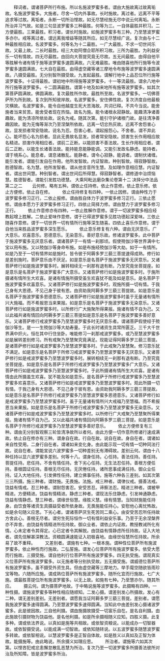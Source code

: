 <!-- { "loadSidebar": true } -->
　　释词者。谓诸菩萨所行布施。所以名施波罗蜜多者。谓由大施故离过故离垢故。名施波罗蜜多。大施者。尽舍一切内外事故。长时施故。离过者。远离不平等追求等过故。离垢者。永断一切所治悭故。如无尽慧经施无尽中说云何离垢。永断所治并习气故。如是三句显波罗蜜多三种最胜。何等为三。一自体最胜并积习。二方便最胜。三果最胜。积习者。谓长时施故。如施波罗蜜多有三种。乃至慧波罗蜜多亦尔。戒等离过者。谓远离我增益等随其所应。如无尽慧经广说。复次由与十二种最胜相应故。名波罗蜜多。何等名为十二最胜。一广大最胜。不求一切世间乐故。又最上故。二长时最胜。经三大劫阿僧企耶所积习故。三所为最胜。为利益安乐一切有情故。四无尽最胜。由回向大菩提究竟无尽故。五无间最胜。由得自他平等胜解令诸有情于施等波罗蜜多速圆满故。六无难最胜。唯由随喜他所行施等令波罗蜜多速圆满故。七大自在最胜。由得虚空藏等诸三摩地令布施等波罗蜜多速圆满故。八摄受最胜。无分别智所摄受故。九发起最胜。谓解行地中上品忍位所行施等波罗蜜多。十证得最胜。谓初地中所得施等波罗蜜多。十一等流最胜。谓余八地中所行施等波罗蜜多。十二圆满最胜。谓第十地及如来地所有施等波罗蜜多。如其次第菩萨圆满故。佛圆满故。复次最胜所作故。最胜所至故。名波罗蜜多。一切佛菩萨所为所到故。复次到所知彼岸故。名波罗蜜多。安住佛性故。复次济度自他最极灾横故。名波罗蜜多。能令自他越度生死大苦海故。共词已释。不共今当说。能舍施者当来贫苦。能舍受者现在热恼。故名为施。能令诸根永寂静故。能趣清净诸善趣故。能为清凉所依处故。说名为戒。随其次第。能引守护诸根门故。是往清净善趣因故。能为无悔等渐次乃至涅槃所依故。远离一切忿热灰故。远离不舍怨害心故。显发损者常安隐故。说名为忍。怨害心者。谓起报怨心。不舍者。谓不弃此心。能坏怨心名为损者。显此无畏故名显发。损者常安隐故。损害生长作用相应故名精进。损害作用相应者。谓前二正断。以能损害不善法故。生长作用相应者。谓后二正断。以能生长诸善法故。能持能息能静能调。又能引发故名静虑。能持者。谓于境系心。能息者。谓息诸散乱。能静者。谓令心寂静。能调者。谓制伏诸缠。能引发者。谓能引发自在作用。他所发智故。内证智故。种别智故。得寂静智故。胜德智故。名为慧。他所发智者。谓从他言音所生慧。及如理作意相应慧。内证智者。谓出世间慧。种别智者。谓出世间后所得慧。得寂静智者。谓修道中治烦恼慧。胜德智者。谓能引发胜功德慧。
大乘阿毗达磨杂集论卷第十二
决择分中法品第二之二
　　云何修。略有五种。谓依止任持修。依止作意修。依止意乐修。依止方便修。依止自在修。
　　依止任持修复有四种。一依止因修。谓由种性力于波罗蜜多修习正行。二依止报修。谓由胜自体力于波罗蜜多修习正行。三依止愿修。谓由本愿力于波罗蜜多修习正行。四依止简择力修。谓由慧力于波罗蜜多修习正行。
　　依止作意修亦有四种。一依止胜解作意修。谓于一切波罗蜜多相应经教起增上胜解。二依止爱味作意修。谓于已得波罗蜜多见胜功德起深爱味。三依止随喜作意修。谓于一切世界一切有情所行施等深生随喜。四依止喜乐作意修。谓于自他当来胜品波罗蜜多深生愿乐。
　　依止意乐修复有六种。谓由无厌意乐。广大意乐。欢喜意乐。恩德意乐。无染意乐。善好意乐故。修诸波罗蜜多。此中菩萨于施波罗蜜多无厌意乐者。谓诸菩萨于一有情一刹那顷。假使殑伽沙等世界满中七宝以用布施。又以殑伽沙等身命布施。如是布施经殑伽沙等大劫。如于一有情所。如是乃至于一切有情界如是施时。皆令彼于阿耨多罗三藐三菩提速得成熟。修行如是差别施时。菩萨意乐由不厌足。如是意乐是名菩萨于施波罗蜜多无厌意乐。又诸菩萨修行如是施波罗蜜多时。展转相续无一刹那有退有断。乃至究竟坐菩提座。如是意乐是名菩萨于施波罗蜜多广大意乐。又诸菩萨修行如是施波罗蜜多时。于施所摄诸有情所生大欢喜。是诸有情施所摄受虽生欢喜犹不能及如是意乐。是名菩萨于施波罗蜜多欢喜意乐。又诸菩萨修行如是施波罗蜜多时。观施所摄一切有情。于我己身有大恩德。不见己身于彼有恩。由资助我阿耨多罗三藐三菩提故。如是意乐是名菩萨于施波罗蜜多恩德意乐。又诸菩萨修行如是施波罗蜜多时虽于无量诸有情所兴大施福。而不希报恩当来果报。如是意乐是名菩萨于施波罗蜜多无染意乐。又诸菩萨修行如是施波罗蜜多时。以所修行广大施聚所得果报。施诸有情不自为己。又以此福共诸有情回向阿耨多罗三藐三菩提如是意乐是名菩萨于施波罗蜜多善好意乐。又诸菩萨修行戒波罗蜜多乃至慧波罗蜜多时无厌意乐者。谓诸菩萨假使经于殑伽沙等生。是一一生殑伽沙等大劫寿量。于此长时诸资生具常所匮乏。三千大千世界满中炽火。恒在其中行住坐卧。唯能修习一刹那戒波罗蜜多。或乃至慧波罗蜜多如是展转差别修习。所有戒聚乃至慧聚究竟满足。现能证得阿耨多罗三藐三菩提。是诸菩萨修行如是戒波罗蜜多乃至慧波罗蜜多时。于此戒聚乃至慧聚。修习意乐犹不满足。如是意乐是名菩萨于所修习戒波罗蜜多乃至慧波罗蜜多无厌意乐。又诸菩萨修行如是戒波罗蜜多乃至慧波罗蜜多时。展转相续无一刹那有退有断。乃至究竟坐菩提座。如是意乐是名菩萨于所修行戒波罗蜜多乃至慧波罗蜜多广大意乐。又诸菩萨修行如是戒波罗蜜多乃至慧波罗蜜多时。于此所摄诸有情所生大欢喜。是诸有情由此所摄虽生欢喜。犹不能及如是意乐。是名菩萨于所修行戒波罗蜜多乃至慧波罗蜜多欢喜意乐。又诸菩萨修行如是戒波罗蜜多乃至慧波罗蜜多时。观此所摄一切有情。于我己身有大恩德。不见己身于彼有恩。由资助我阿耨多罗三藐三菩提故。如是意乐是名菩萨于所修行戒波罗蜜多乃至慧波罗蜜多恩德意乐。又诸菩萨修行如是戒波罗蜜多乃至慧波罗蜜多时。虽于无量诸有情所兴大戒福乃至慧福。而不希报恩当来果报。如是意乐是名菩萨于所修行戒波罗蜜多乃至慧波罗蜜多无染意乐。又诸菩萨修行如是戒波罗蜜多乃至慧波罗蜜多时。以所修行广大戒聚乃至慧聚所得果报。施诸有情不自为己。又以此福共诸有情回向阿耨多罗三藐三菩提。如是意乐是名菩萨于所修行戒波罗蜜多乃至慧波罗蜜多善好意乐。
　　依止方便修复有三种。谓由无分别智观察三轮皆清净故所以者何。由此方便一切作意所修诸行速成满故。依止自在修亦有三种。谓身自在故。行自在故。说自在故。身自在者。谓诸如来自性受用。二身行自在者。谓诸如来变化身。由此能示现一切有情一切种同法行故。说自在者。谓能宣说六波罗蜜多一切种差别无有滞碍故。差别云何。谓由十八种任持以显六波罗蜜多差别。何等十八。谓身任持。心任持。善法任持。善任持。菩提任持。悲任持。不舍有情任持。舍下劣心任持。无生法忍任持。善根方便任持。善根圆证任持。善根无尽任持。无厌倦任持。诸所思事成满任持。御众业任持。证入大地任持。引发佛性任持。建立佛事任持。施等六种各三差别。如其次第三三所摄。施三种者。谓财施。无畏施。法施。戒三种者。谓律仪戒。摄善法戒。饶益有情戒。忍三种者。谓耐怨害忍。安受苦忍。谛察法忍。精进三种者。谓被甲精进。方便精进。饶益有情精进。静虑三种者。谓现法乐住静虑。引发神通静虑。饶益有情静虑。慧三种者。谓缘世俗慧。缘胜义慧。缘有情慧。当知财施能任持身。由饮食等诸资生具摄益受者所依身故。无畏施能任持心。安慰他心离忧怖故。如是余句随义应思。下劣心者。谓诸菩萨厌生死苦同二乘心。由安受苦忍所任持故方舍此心。善根无尽者。谓穷生死际恒作一切有情利益安乐事。乃至于无余涅槃界亦不弃舍。由饶益有情精进所任持故。御众业者。谓依止内证故。教授教诫所化有情。心未定者令其得定。心已定者令其解脱。由饶益有情静虑所任持故。证入大地者。谓先信解甚深教法。资粮圆满速能证入初极喜地。由缘世俗慧所任持故。所余易了故不重释。
　　又差别者。谓施有七种。一根本施。谓种性位菩萨所有施波罗蜜多。依止种性而行施故。二弘誓施。谓发心位菩萨所有施波罗蜜多。依受大愿而行施故。三摄受施。谓自他利行位菩萨所有施波罗蜜多。四无执受施。谓观真实义位菩萨所有施波罗蜜多。以无施者等分别执受故。五无摄受施。谓威德位菩萨所有施波罗蜜多。虽不摄受外资生具。但由虚空藏等三摩地力。举手麾空随欲皆雨珍宝等物。六随所应施。谓成熟位菩萨所有施波罗蜜多。随所化宜而行施故。七广大施。谓最胜菩提位所有施波罗蜜多。以无上故。如施有七种。乃至慧亦尔。随其所应。
　　摄云何。谓为摄菩萨地故。于中略说施等波罗蜜多。此摄略有四种。一种性摄。谓施波罗蜜多等种性相应随顺知。二发心摄。谓差别发心所摄故。发心有二种。谓无差别差别。无差别者。谓愿我当证阿耨多罗三藐三菩提。差别者。谓愿我施波罗蜜多速得圆满。乃至慧波罗蜜多速得圆满。当知此中由差别发心摄诸波罗蜜多。此是彼因故。三自他利摄。谓由施摄故摄受一切富乐自在。是名自利摄。由此施故引摄财物为饶益他。是名他利摄。如是所余摄相随义应知。四胜义摄。此复多种。谓或依法界说。以真如是施等共相故。或依智资粮说。以能成办一切智器故。或依智摄受说。以能成满一切智故。或依知随转说。以五波罗蜜多随慧波罗蜜多转故。或依智相说。以慧波罗蜜多是正智自体故。如是胜义以真如及正智为体故。能摄施等。由此略说。所余摄义如理应思。
　　所治者。谓施等六如其次第。以悭吝犯戒忿恚懈怠散乱恶慧为所治。复次乃至一切波罗蜜多所摄善法彼所对治及所知障。皆是波罗蜜多所治。
